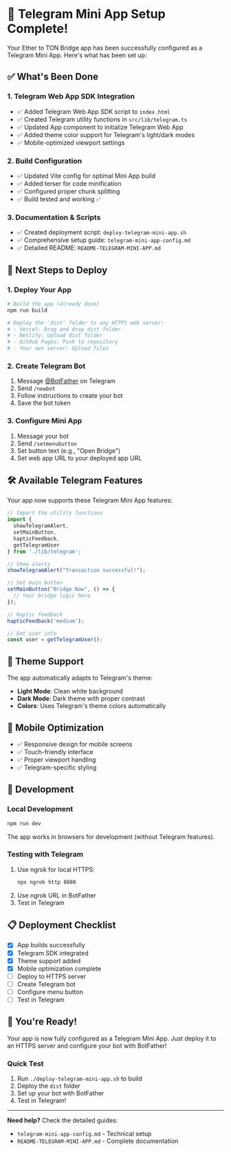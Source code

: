 # 🚀 Telegram Mini App Setup Complete!

Your Ether to TON Bridge app has been successfully configured as a Telegram Mini App. Here's what has been set up:

## ✅ What's Been Done

### 1. Telegram Web App SDK Integration
- ✅ Added Telegram Web App SDK script to `index.html`
- ✅ Created Telegram utility functions in `src/lib/telegram.ts`
- ✅ Updated App component to initialize Telegram Web App
- ✅ Added theme color support for Telegram's light/dark modes
- ✅ Mobile-optimized viewport settings

### 2. Build Configuration
- ✅ Updated Vite config for optimal Mini App build
- ✅ Added terser for code minification
- ✅ Configured proper chunk splitting
- ✅ Build tested and working ✅

### 3. Documentation & Scripts
- ✅ Created deployment script: `deploy-telegram-mini-app.sh`
- ✅ Comprehensive setup guide: `telegram-mini-app-config.md`
- ✅ Detailed README: `README-TELEGRAM-MINI-APP.md`

## 🎯 Next Steps to Deploy

### 1. Deploy Your App
```bash
# Build the app (already done)
npm run build

# Deploy the 'dist' folder to any HTTPS web server:
# - Vercel: Drag and drop dist folder
# - Netlify: Upload dist folder
# - GitHub Pages: Push to repository
# - Your own server: Upload files
```

### 2. Create Telegram Bot
1. Message [@BotFather](https://t.me/BotFather) on Telegram
2. Send `/newbot`
3. Follow instructions to create your bot
4. Save the bot token

### 3. Configure Mini App
1. Message your bot
2. Send `/setmenubutton`
3. Set button text (e.g., "Open Bridge")
4. Set web app URL to your deployed app URL

## 🛠️ Available Telegram Features

Your app now supports these Telegram Mini App features:

```javascript
// Import the utility functions
import { 
  showTelegramAlert, 
  setMainButton, 
  hapticFeedback,
  getTelegramUser 
} from './lib/telegram';

// Show alerts
showTelegramAlert("Transaction successful!");

// Set main button
setMainButton("Bridge Now", () => {
  // Your bridge logic here
});

// Haptic feedback
hapticFeedback('medium');

// Get user info
const user = getTelegramUser();
```

## 🎨 Theme Support

The app automatically adapts to Telegram's theme:
- **Light Mode**: Clean white background
- **Dark Mode**: Dark theme with proper contrast
- **Colors**: Uses Telegram's theme colors automatically

## 📱 Mobile Optimization

- ✅ Responsive design for mobile screens
- ✅ Touch-friendly interface
- ✅ Proper viewport handling
- ✅ Telegram-specific styling

## 🔧 Development

### Local Development
```bash
npm run dev
```
The app works in browsers for development (without Telegram features).

### Testing with Telegram
1. Use ngrok for local HTTPS:
   ```bash
   npx ngrok http 8080
   ```
2. Use ngrok URL in BotFather
3. Test in Telegram

## 📋 Deployment Checklist

- [x] App builds successfully
- [x] Telegram SDK integrated
- [x] Theme support added
- [x] Mobile optimization complete
- [ ] Deploy to HTTPS server
- [ ] Create Telegram bot
- [ ] Configure menu button
- [ ] Test in Telegram

## 🎉 You're Ready!

Your app is now fully configured as a Telegram Mini App. Just deploy it to an HTTPS server and configure your bot with BotFather!

### Quick Test
1. Run `./deploy-telegram-mini-app.sh` to build
2. Deploy the `dist` folder
3. Set up your bot with BotFather
4. Test in Telegram!

---

**Need help?** Check the detailed guides:
- `telegram-mini-app-config.md` - Technical setup
- `README-TELEGRAM-MINI-APP.md` - Complete documentation 